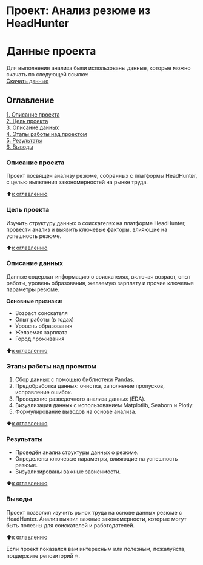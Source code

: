 # Проект: Анализ резюме из HeadHunter

# Данные проекта

Для выполнения анализа были использованы данные, которые можно скачать по следующей ссылке:  
[Скачать данные]([https://link-to-your-dataset.com](https://drive.google.com/file/d/17Qsg6S0kaiVn60NT7DLmfn0dU0lwMpDG/view?usp=sharing))

## Оглавление
[1. Описание проекта](#Описание-проекта)  
[2. Цель проекта](#Цель-проекта)  
[3. Описание данных](#Описание-данных)  
[4. Этапы работы над проектом](#Этапы-работы-над-проектом)  
[5. Результаты](#Результаты)  
[6. Выводы](#Выводы)

### Описание проекта
Проект посвящён анализу резюме, собранных с платформы HeadHunter, с целью выявления закономерностей на рынке труда.

:arrow_up:[к оглавлению](#Оглавление)

### Цель проекта
Изучить структуру данных о соискателях на платформе HeadHunter, провести анализ и выявить ключевые факторы, влияющие на успешность резюме.

:arrow_up:[к оглавлению](#Оглавление)

### Описание данных
Данные содержат информацию о соискателях, включая возраст, опыт работы, уровень образования, желаемую зарплату и прочие ключевые параметры резюме.

**Основные признаки:**  
- Возраст соискателя  
- Опыт работы (в годах)  
- Уровень образования  
- Желаемая зарплата  
- Город проживания

:arrow_up:[к оглавлению](#Оглавление)

### Этапы работы над проектом
1. Сбор данных с помощью библиотеки Pandas.
2. Предобработка данных: очистка, заполнение пропусков, исправление ошибок.
3. Проведение разведочного анализа данных (EDA).
4. Визуализация данных с использованием Matplotlib, Seaborn и Plotly.
5. Формулирование выводов на основе анализа.

:arrow_up:[к оглавлению](#Оглавление)

### Результаты
- Проведён анализ структуры данных о резюме.
- Определены ключевые параметры, влияющие на успешность резюме.
- Визуализированы важные зависимости.

:arrow_up:[к оглавлению](#Оглавление)

### Выводы
Проект позволил изучить рынок труда на основе данных резюме с HeadHunter. Анализ выявил важные закономерности, которые могут быть полезны для соискателей и работодателей.

:arrow_up:[к оглавлению](#Оглавление)

Если проект показался вам интересным или полезным, пожалуйста, поддержите репозиторий ⭐️.


